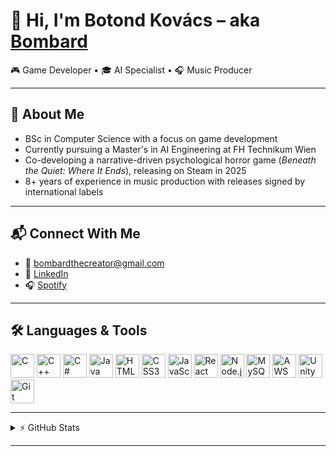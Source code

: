 # 👋 Hi, I'm Botond Kovács – aka [Bombard][youtube]

🎮 Game Developer • 🎓 AI Specialist • 🎧 Music Producer

---

## 🧠 About Me

- BSc in Computer Science with a focus on game development  
- Currently pursuing a Master's in AI Engineering at FH Technikum Wien  
- Co-developing a narrative-driven psychological horror game (*Beneath the Quiet: Where It Ends*), releasing on Steam in 2025  
- 8+ years of experience in music production with releases signed by international labels

---

## 📬 Connect With Me

- 📧 [bombardthecreator@gmail.com](mailto:bombardthecreator@gmail.com)  
- 💼 [LinkedIn][linkedin]  
- 🎧 [Spotify][spotify]  

---

## 🛠️ Languages & Tools

<p>
  <img alt="C" width="38px" src="https://upload.wikimedia.org/wikipedia/commons/1/18/C_Programming_Language.svg" />
  <img alt="C++" width="38px" src="https://upload.wikimedia.org/wikipedia/commons/1/18/ISO_C%2B%2B_Logo.svg" />
  <img alt="C#" width="38px" src="https://cdn.worldvectorlogo.com/logos/c--4.svg" />
  <img alt="Java" width="38px" src="https://www.svgrepo.com/show/184143/java.svg" />
  <img alt="HTML5" width="38px" src="https://cdn.jsdelivr.net/gh/devicons/devicon/icons/html5/html5-original.svg" />
  <img alt="CSS3" width="38px" src="https://cdn.jsdelivr.net/gh/devicons/devicon/icons/css3/css3-original.svg" />
  <img alt="JavaScript" width="38px" src="https://cdn.jsdelivr.net/gh/devicons/devicon/icons/javascript/javascript-original.svg" />
  <img alt="React" width="38px" src="https://cdn.jsdelivr.net/gh/devicons/devicon/icons/react/react-original.svg" />
  <img alt="Node.js" width="38px" src="https://cdn.jsdelivr.net/gh/devicons/devicon/icons/nodejs/nodejs-original.svg" />
  <img alt="MySQL" width="38px" src="https://cdn.jsdelivr.net/gh/devicons/devicon/icons/mysql/mysql-original.svg" />
  <img alt="AWS" width="38px" src="https://www.svgrepo.com/show/376356/aws.svg" />
  <img alt="Unity" width="38px" src="https://www.svgrepo.com/show/331626/unity.svg" />
  <img alt="Git" width="38px" src="https://cdn.jsdelivr.net/gh/devicons/devicon/icons/git/git-original.svg" />
</p>

---

<details>
  <summary>⚡ GitHub Stats</summary>

  <img alt="Botond's GitHub Stats" src="https://github-readme-stats.vercel.app/api?username=Bombardofficial&show_icons=true&hide_border=false&title_color=ff652f&icon_color=FFE400&bg_color=09131B&text_color=ffffff&border_color=0c1a25" />
  <img alt="Top Languages" src="https://github-readme-stats.vercel.app/api/top-langs/?username=Bombardofficial&show_icons=true&hide_border=false&title_color=ff652f&icon_color=FFE400&bg_color=09131B&text_color=ffffff&border_color=0c1a25" />
</details>

---

[youtube]: https://www.youtube.com/channel/UCMbOPifGjPo5H_F8FjA96PA  
[linkedin]: https://www.linkedin.com/in/botond-kovacs-at  
[spotify]: https://open.spotify.com/artist/2Gr2edwl3p6zJhbTmsQLAc

